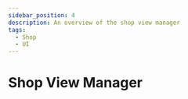 ```yaml
---
sidebar_position: 4
description: An overview of the shop view manager
tags:
  - Shop
  - UI
---
```


# Shop View Manager
